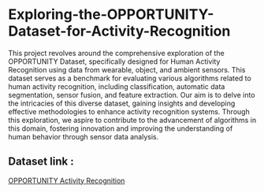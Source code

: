 # Exploring-the-OPPORTUNITY-Dataset-for-Activity-Recognition
This project revolves around the comprehensive exploration of the OPPORTUNITY Dataset, specifically designed for Human Activity Recognition using data from wearable, object, and ambient sensors. This dataset serves as a benchmark for evaluating various algorithms related to human activity recognition, including classification, automatic data segmentation, sensor fusion, and feature extraction. Our aim is to delve into the intricacies of this diverse dataset, gaining insights and developing effective methodologies to enhance activity recognition systems. Through this exploration, we aspire to contribute to the advancement of algorithms in this domain, fostering innovation and improving the understanding of human behavior through sensor data analysis.

## Dataset link :
[OPPORTUNITY Activity Recognition]([https://link-url-here.org](https://archive.ics.uci.edu/dataset/226/opportunity+activity+recognition)https://archive.ics.uci.edu/dataset/226/opportunity+activity+recognition)
